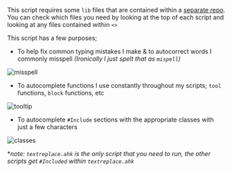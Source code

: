 This script requires some `lib` files that are contained within a [separate repo](https://github.com/Tomshiii/ahk/). You can check which files you need by looking at the top of each script and looking at any files contained within `<>`

This script has a few purposes;

- To help fix common typing mistakes I make & to autocorrect words I commonly misspell *(Ironically I just spelt that as `mispell`)*

![misspell](https://user-images.githubusercontent.com/53557479/203871181-9c11b709-0c5d-4110-bddb-15c5defb8415.gif)
- To autocomplete functions I use constantly throughout my scripts; `tool` functions, `block` functions, etc

![tooltip](https://user-images.githubusercontent.com/53557479/203871561-773d0cd3-022f-44f2-a8e7-156f3abc579f.gif)
- To autocomplete `#Include` sections with the appropriate classes with just a few characters

![classes](https://user-images.githubusercontent.com/53557479/203871810-48666a32-f9b3-4f4d-a05a-bdc823d48c09.gif)

**note: `textreplace.ahk` is the only script that you need to run, the other scripts get `#Included` within `textreplace.ahk`*